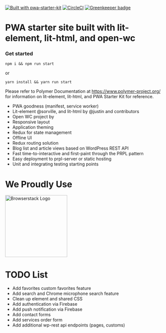 [![Built with pwa–starter–kit](https://img.shields.io/badge/built_with-pwa–starter–kit_-blue.svg)](https://github.com/Polymer/pwa-starter-kit "Built with pwa–starter–kit")
[![CircleCI](https://circleci.com/gh/hyperpress/logicalphase.svg?style=svg)](https://circleci.com/gh/hyperpress/logicalphase) [![Greenkeeper badge](https://badges.greenkeeper.io/hyperpress/logicalphase.svg)](https://greenkeeper.io/)
# PWA starter site built with lit-element, lit-html, and open-wc

### Get started

```
npm i && npm run start
```
or
```
yarn install && yarn run start
```

Please refer to Polymer Documentation at https://www.polymer-project.org/ for information on lit-element, lit-html, and PWA Starter Kit for reference.

- PWA goodness (manifest, service worker)
- Lit-element @sorville, and lit-html by @justin and contributors
- Open WC project by 
- Responsive layout
- Application theming
- Redux for state management
- Offline UI
- Redux routing solution
- Blog list and article views based on WordPress REST API
- Fast time-to-interactive and first-paint through the PRPL pattern
- Easy deployment to prpl-server or static hosting
- Unit and integrating testing starting points

# We Proudly Use
<a href="http://browserstack.com/" style="border: none;"><img src="https://github.com/open-wc/open-wc/blob/master/assets/images/Browserstack-logo.svg" width="200" alt="Browserstack Logo" /></a>

# TODO List

- Add favorites custom favorites feature
- Add search and Chrome microphone search feature
- Clean up element and shared CSS
- Add authentication via Firebase
- Add push notification via Firebase
- Add contact forms
- Add services order form
- Add additional wp-rest api endpoints (pages, customs)
